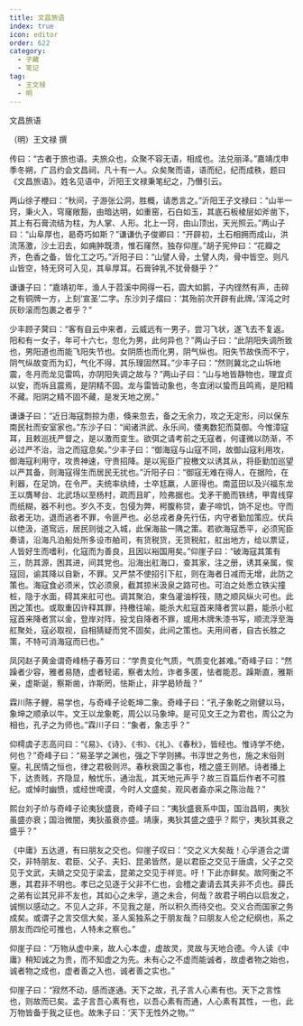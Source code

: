 ```yaml
---
title: 文昌旅语
index: true
icon: editor
order: 622
category:
  - 子藏
  - 笔记
tag:
  - 王文禄
  - 明
---
```


文昌旅语  

（明）王文禄 撰  

传曰：“古者于旅也语。夫旅众也，众聚不容无语，相成也。法兑丽泽。”嘉靖戊申季冬朔，广吕约会文昌祠，凡十有一人。众矣聚而语，语而纪，纪而成秩，题曰《文昌旅语》。姓名见语中，沂阳王文禄秉笔纪之，乃僭引云。  

两山徐子楩曰：“秋间，子游张公洞，胜概，请悉言之。”沂阳王子文禄曰：“山半一窍，秉火入，穹窿敞豁，由暗达明，如重窑，石白如玉，其底石板棱层如斧凿下，其上有石膏流结为柱，为人掌、人形。北上一窍，由山顶出，天光照云。”两山子曰：“山阜厚也，曷奇巧如斯？”谦谦仇子俊卿曰：“开辟初，土石相拥而成山，洪流荡激，沙土汩去，如痈肿既溃，惟石窿然，独存仰崖。”胡子宪仲曰：“花瓣之齐，色香之备，皆化工之巧。”沂阳子曰：“山譬人骨，土譬人肉，骨中皆空。则凡山皆空，特无窍可入见，其阜厚耳。石膏钟乳不犹骨髓乎？”  

谦谦子曰：“嘉靖初年，渔人于苕溪中网得一石，圆大如鹅，子内铿然有声，击碎之有铜牌一方，上刻‘宣圣’二字。东沙刘子熠曰：‘其殆前次开辟有此牌。’浑沌之时灰砂滚而包裹之者乎？”  

少丰顾子蓂曰：“客有自云中来者，云威远有一男子，尝习飞状，遂飞去不复返。阳和有一女子，年可十六七，忽化为男，此何异也？”两山子曰：“此阴阳失调所致也，男阳道也而能飞阳失节也。女阴质也而化男，阴气纵也。阳失节故佚而不宁，阴气纵故变而为幻，气化不得，其乐理固然耳。”少丰子曰：“然则冀北之山坼地震，冬月而龙见雷鸣，亦阴阳失调之故与？”两山子曰：“山与地皆静物也，理宜贞以安，而坼且震焉，是阴精不固。龙与雷皆动象也，冬宜闭以蛰而且鸣焉，是阳精不藏。阳阴之精不固不藏，是发天地之房。”  

谦谦子曰：“近日海寇剽掠为患，倏来忽去，备之无余力，攻之无定形，问以保东南民社而安室家也。”东沙子曰：“闻诸洪武、永乐间，倭夷数犯而莫御。今惟漳寇耳，且敕巡抚严督之，是以激而变生。欲弭之请考前之无寇者，何谨微以防渐，不必过严不治，治之而寇息矣。”少丰子曰：“御海寇与山寇不同，故御山寇利用攻，御海寇利用守，攻贵神速，守贵招降。是以宪臣广投檄文以诱其从，将臣勤加巡望以严其备，则海寇得生而居民无扰也。”沂阳子曰：“御寇无难在得人，在据险，在利器，在足饷，在令严。夫统率纨绮，士卒尪羸，人匪得也。南蓝田以及兴福东龙王以膺琴台、北武场以至杨村，疏而且旷，险弗据也。戈矛干脆而铁绣，甲胄线穿而纸糊，器不利也。岁久不支，包侵为弊，枵腹称贷，妻子啼饥，饷不足也。守而敌者无功，退而逃者不罪，令匪严也。必总戎者身先行伍，内守者勤加策应。伏兵以绝汲，道窎远，居民则徙之入城，此保海盐一隅之策。若欲海寇悉平，必须宪臣奏请，沿海凡泊船处所多设市舶司，有货税货，无货税舡，舡出地方，给以票证，人皆好生而嗜利，化寇而为善良，且因以裕国用矣。”仰崖子曰：“破海寇其策有三，防其源，困其进，间其党也。沿海出舡海口，查其家，注之册，诱其亲属，俟寇回，谕其降以自新，不罪。又严禁不使招引下舡，则在海者日减而无增，此防之策也。海寇食必须米，饮必须泉，截其掠米汲泉之路可也。可泊之处悉立铁尖撞桩，隐于水面，碍其来舡可也。调其聚泊，束刍灌油桴筏，随之顺风纵火可也。此困之策也。或取重囚许释其罪，持檄往喻，能杀大舡寇首来降者赏以爵，能杀小舡寇首来降者赏以金，登岸对阵，投戈自降者不罪，或用木牌朱漆书写，顺流浮至海舡聚处，寇必取视，自相猜疑而党不固矣，此间之策也。夫用间者，自古长胜之策，不特可消海寇而已也。”  

凤冈赵子黄金谓奇峰杨子春芳曰：“学贵变化气质，气质变化甚难。”奇峰子曰：“然躁者少容，雅者易随，虚者轻诺，察者太险，诈者多匿，怯者能忍。躁斯直，雅斯亲，虚斯诞，察斯凿，诈斯罔，怯斯止，非学曷矫哉？”  

霖川陈子鲤，易学也，与奇峰子论乾坤二象。奇峰子曰：“孔子象乾之刚健以马，象坤之顺承以牛。文王以龙象乾，周公以马象坤。是可见文王之为君也，周公之为相也，孔子之为师也。”霖川子曰：“象者，象志乎？”  

仰樗虞子志高问曰：“《易》、《诗》、《书》、《礼》、《春秋》，皆经也。惟诗学不绝，何也？”奇峰子曰：“易圣学之渊也，强之下学则拂。书淳世之务也，施之末俗则窒。礼民情之恒也，律之君极则浕。春秋衰国之事也，稽之盛王则陋。诗者播上下，达贵贱，齐隐显，触忧乐，通治乱，其天地元声乎？故三百篇后作者不可胜纪。或悼时幽愤，或经世唣谟，今时人文盛矣，观风者盍亦采之陈治哉？”  

熙台刘子炌与奇峰子论夷狄盛衰，奇峰子曰：“夷狄盛衰系中国，国治昌明，夷狄虽盛亦衰；国治微闇，夷狄虽衰亦盛。靖康，夷狄其盛之盛乎？熙宁，夷狄其衰之盛乎？”  

《中庸》五达道，有曰朋友之交也。仰崖子叹曰：“交之义大矣哉！心孚道合之谓交，非特朋友、君臣、父子、夫妇、昆弟皆然，是以君臣之交见于唐虞，父子之交见于文武，夫媍之交见于梁孟，昆弟之交见于祥览。吁！下此亦鲜矣。故阿衡之不惠，其君非不明也。孝已之见逐于父非不仁也，会稽之妻请去其夫非不贞也。薛氏之弟有讼其兄非不友也，其如心之未孚，道之未合，何哉？故君子明白以启发之，诚恻以感动之。不见人之非，不见我之是，所以积久而待交也。交义合而国家之务成矣。或谓子之言交信大矣，圣人奚独系之于朋友哉？曰朋友人伦之纪纲也，系之朋友而四伦可推也，人特未之察也。”  

仰崖子曰：“万物从虚中来，故人心本虚，虚故灵，灵故与天地合德。今人读《中庸》稍知诚之为贵，而不知虚之为先。未有心之不虚而能诚者，故虚者物之始也，诚者物之成也，虚者善之入也，诚者善之实也。”  

仰崖子曰：“寂然不动，感而遂通。天下之故，孔子言人心素有也。天下之言性也，则故而已矣。孟子言吾心素有也，以吾心素有而通，人心素有其性，一也，此万物皆备于我之征也。故朱子曰：‘天下无性外之物。’”  
